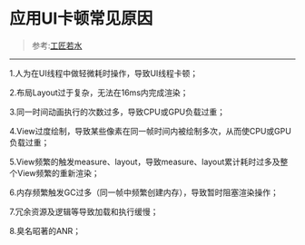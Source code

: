 # 应用UI卡顿常见原因
> 参考:[工匠若水](http://blog.csdn.net/yanbober/article/details/48394201)
***
1.人为在UI线程中做轻微耗时操作，导致UI线程卡顿；

2.布局Layout过于复杂，无法在16ms内完成渲染；

3.同一时间动画执行的次数过多，导致CPU或GPU负载过重；

4.View过度绘制，导致某些像素在同一帧时间内被绘制多次，从而使CPU或GPU负载过重；

5.View频繁的触发measure、layout，导致measure、layout累计耗时过多及整个View频繁的重新渲染；

6.内存频繁触发GC过多（同一帧中频繁创建内存），导致暂时阻塞渲染操作；

7.冗余资源及逻辑等导致加载和执行缓慢；

8.臭名昭著的ANR；




